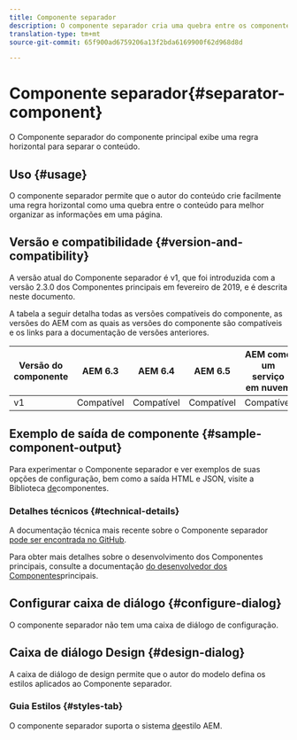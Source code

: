 ```yaml
---
title: Componente separador
description: O componente separador cria uma quebra entre os componentes em uma página
translation-type: tm+mt
source-git-commit: 65f900ad6759206a13f2bda6169900f62d968d8d

---
```



# Componente separador{#separator-component}

O Componente separador do componente principal exibe uma regra horizontal para separar o conteúdo.

## Uso {#usage}

O componente separador permite que o autor do conteúdo crie facilmente uma regra horizontal como uma quebra entre o conteúdo para melhor organizar as informações em uma página.

## Versão e compatibilidade {#version-and-compatibility}

A versão atual do Componente separador é v1, que foi introduzida com a versão 2.3.0 dos Componentes principais em fevereiro de 2019, e é descrita neste documento.

A tabela a seguir detalha todas as versões compatíveis do componente, as versões do AEM com as quais as versões do componente são compatíveis e os links para a documentação de versões anteriores.

| Versão do componente | AEM 6.3 | AEM 6.4 | AEM 6.5 | AEM como um serviço em nuvem |
|---|---|---|---|---|
| v1 | Compatível | Compatível | Compatível | Compatível |

## Exemplo de saída de componente {#sample-component-output}

Para experimentar o Componente separador e ver exemplos de suas opções de configuração, bem como a saída HTML e JSON, visite a Biblioteca [de](https://adobe.com/go/aem_cmp_library_separator)componentes.

### Detalhes técnicos {#technical-details}

A documentação técnica mais recente sobre o Componente separador [pode ser encontrada no GitHub](https://adobe.com/go/aem_cmp_tech_separator_v1).

Para obter mais detalhes sobre o desenvolvimento dos Componentes principais, consulte a documentação [do desenvolvedor dos Componentes](developing.md)principais.

## Configurar caixa de diálogo {#configure-dialog}

O componente separador não tem uma caixa de diálogo de configuração.

## Caixa de diálogo Design {#design-dialog}

A caixa de diálogo de design permite que o autor do modelo defina os estilos aplicados ao Componente separador.

### Guia Estilos {#styles-tab}

O componente separador suporta o sistema [de](authoring.md#component-styling)estilo AEM.
